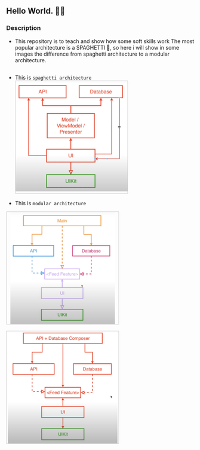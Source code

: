 ## Hello World.  👋😊

### Description
- This repository is to teach and show how some soft skills work 
 The most popular architecture is a SPAGHETTI 🍝, so here i will show in some images 
the difference from spaghetti architecture to a modular architecture.

##
<p>
 
- This is `spaghetti architecture`
  <a>
    <img src = "https://github.com/luanesant/EssentialDeveloper/blob/develop/EssentialDeveloper/Lectures/Third/Spaghetti%20Architecture.png"
          style="object-fit:scale-down;
            width:300px;
            height:300px;
            border: solid 1px #CCC"/>
  </a>
 
 - This is `modular architecture`
  <a>
    <img src = "https://github.com/luanesant/EssentialDeveloper/blob/develop/EssentialDeveloper/Lectures/Third/Modular%20Desing.png"
          style="object-fit:scale-down;
            width:300px;
            height:300px;
            border: solid 1px #CCC"/>
   
   <img src = "https://github.com/luanesant/EssentialDeveloper/blob/develop/EssentialDeveloper/Lectures/Third/Modular%20Application%20Architecture.png"
          style="object-fit:scale-down;
            width:300px;
            height:300px;
            border: solid 1px #CCC"/>
  </a>
</p>

